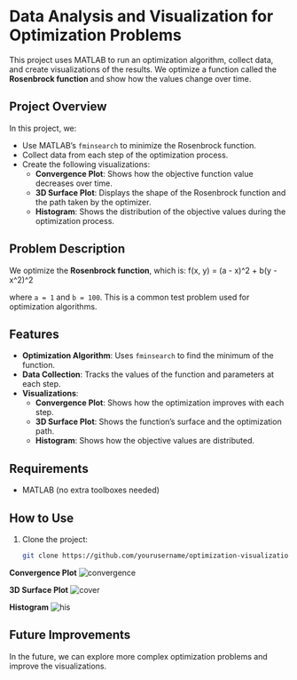 # Data Analysis and Visualization for Optimization Problems

This project uses MATLAB to run an optimization algorithm, collect data, and create visualizations of the results. We optimize a function called the **Rosenbrock function** and show how the values change over time.

## Project Overview

In this project, we:
- Use MATLAB’s `fminsearch` to minimize the Rosenbrock function.
- Collect data from each step of the optimization process.
- Create the following visualizations:
  - **Convergence Plot**: Shows how the objective function value decreases over time.
  - **3D Surface Plot**: Displays the shape of the Rosenbrock function and the path taken by the optimizer.
  - **Histogram**: Shows the distribution of the objective values during the optimization process.

## Problem Description

We optimize the **Rosenbrock function**, which is:
f(x, y) = (a - x)^2 + b(y - x^2)^2


where `a = 1` and `b = 100`. This is a common test problem used for optimization algorithms.

## Features

- **Optimization Algorithm**: Uses `fminsearch` to find the minimum of the function.
- **Data Collection**: Tracks the values of the function and parameters at each step.
- **Visualizations**:
  - **Convergence Plot**: Shows how the optimization improves with each step.
  - **3D Surface Plot**: Shows the function’s surface and the optimization path.
  - **Histogram**: Shows how the objective values are distributed.

## Requirements

- MATLAB (no extra toolboxes needed)

## How to Use

1. Clone the project:
   ```bash
   git clone https://github.com/yourusername/optimization-visualization.git

**Convergence Plot**
![convergence](https://github.com/user-attachments/assets/839b08b5-ce5e-4688-8a5d-50e7fee98139)


**3D Surface Plot**
![cover](https://github.com/user-attachments/assets/62b881a7-4b31-4f61-8cef-dd1bc145f3c8)


**Histogram**
![his](https://github.com/user-attachments/assets/4d3ec7d1-6139-401d-98f1-68885033ff8a)


## Future Improvements
In the future, we can explore more complex optimization problems and improve the visualizations.



